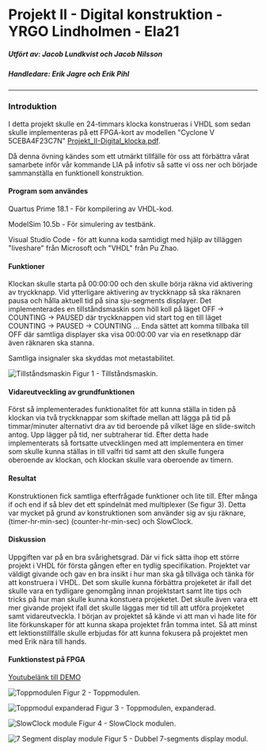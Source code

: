 # Projekt II - Digital konstruktion - YRGO Lindholmen - Ela21

##### Utfört av: Jacob Lundkvist och Jacob Nilsson
##### Handledare: Erik Jagre och Erik Pihl
*****

### Introduktion
I detta projekt skulle en 24-timmars klocka konstrueras i VHDL som sedan skulle implementeras på ett FPGA-kort av modellen "Cyclone V 5CEBA4F23C7N" <a href="https://github.com/Jalundkvist/VHDL_clock/blob/main/img/Projekt_II-Digital_klocka.pdf" target="_blank">Projekt_II-Digital_klocka.pdf</a>.

Då denna övning kändes som ett utmärkt tillfälle för oss att förbättra vårat samarbete inför vår kommande LIA på infotiv så satte vi oss ner och började sammanställa en funktionell konstruktion.

#### Program som användes
Quartus Prime 18.1 - För kompilering av VHDL-kod.

ModelSim 10.5b - För simulering av testbänk.

Visual Studio Code - för att kunna koda samtidigt med hjälp av tilläggen "liveshare" från Microsoft och "VHDL" från Pu Zhao.

#### Funktioner
Klockan skulle starta på 00:00:00 och den skulle börja räkna vid aktivering av tryckknapp. 
Vid ytterligare aktivering av tryckknapp så ska räknaren pausa och hålla aktuell tid på sina sju-segments displayer. Det implementerades en tillståndsmaskin som höll koll på läget OFF -> COUNTING -> PAUSED där tryckknappen vid start tog en till läget COUNTING -> PAUSED -> COUNTING ... Enda sättet att komma tillbaka till OFF där samtliga displayer ska visa 00:00:00 var via en resetknapp där även räknaren ska stanna.

Samtliga insignaler ska skyddas mot metastabilitet.


![Tillståndsmaskin](https://github.com/Jalundkvist/VHDL_clock/blob/main/img/FSM.PNG?raw=true)
Figur 1 - Tillståndsmaskin.

#### Vidareutveckling av grundfunktionen
Först så implementerades funktionalitet för att kunna ställa in tiden på klockan via två tryckknappar som skiftade mellan att lägga på tid på timmar/minuter alternativt dra av tid beroende på vilket läge en slide-switch antog. Upp lägger på tid, ner subtraherar tid.
Efter detta hade implementerats så fortsatte utvecklingen med att implementera en timer som skulle kunna ställas in till valfri tid samt att den skulle fungera oberoende av klockan, och klockan skulle vara oberoende av timern.

#### Resultat
Konstruktionen fick samtliga efterfrågade funktioner och lite till. Efter många if och end if så blev det ett spindelnät med multiplexer (Se figur 3). Detta var mycket på grund av konstruktionen som använder sig av sju räknare, (timer-hr-min-sec) (counter-hr-min-sec) och SlowClock.




#### Diskussion
Uppgiften var på en bra svårighetsgrad. Där vi fick sätta ihop ett större projekt i VHDL för första gången efter en tydlig specifikation. Projektet var väldigt givande och gav en bra insikt i hur man ska gå tillväga och tänka för att konstruera i VHDL. Det som skulle kunna förbättra projeketet är ifall det skulle vara en tydligare genomgång innan projektstart samt lite tips och tricks på hur man skulle kunna konstuera projeketet. Det skulle även vara ett mer givande projekt ifall det skulle läggas mer tid till att utföra projeketet samt vidareutveckla. I början av projektet så kände vi att man vi hade lite för lite förkunskaper för att kunna skapa projektet från tomma intet. Så att minst ett lektionstillfälle skulle erbjudas för att kunna fokusera på projektet men med Erik nära till hands.

#### Funktionstest på FPGA
[Youtubelänk till DEMO](https://youtu.be/6Pa-1xnfTg0)

![Toppmodulen](https://github.com/Jalundkvist/VHDL_clock/blob/main/img/topmodule.PNG?raw=true)
Figur 2 - Toppmodulen.

![Toppmodul expanderad](https://github.com/Jalundkvist/VHDL_clock/blob/main/img/topmodule_full.PNG?raw=true)
Figur 3 - Toppmodulen, expanderad.

![SlowClock module](https://github.com/Jalundkvist/VHDL_clock/blob/main/img/SlowClock.PNG?raw=true)
Figur 4 - SlowClock modulen.

![7 Segment display module](https://github.com/Jalundkvist/VHDL_clock/blob/main/img/displaymodules.PNG?raw=true)
Figur 5 - Dubbel 7-segments display modul.



